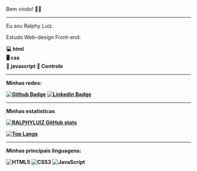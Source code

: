 Bem vindo! 🙋‍♂️

<hr>

Eu sou Ralphy Luiz.

Estudo Web-design Front-end: <b>

💻 html <br>
🖥️ css <br>
📱 javascript <b>
📆 Controle <b>

<hr>

Minhas redes:

[![Github Badge](https://img.shields.io/badge/-Github-000?style=flat-square&logo=Github&logoColor=white&link=https://github.com/RALPHYLUIZ)](https://github.com/RALPHYLUIZ) [![Linkedin Badge](https://img.shields.io/badge/-LinkedIn-blue?style=flat-square&logo=Linkedin&logoColor=white&link=https://www.linkedin.com/in/cristianocorreademoraes/)](https://www.linkedin.com/in/cristianocorreademoraes/)


<hr>

Minhas estatísticas 

[![RALPHYLUIZ GitHub stats](https://github-readme-stats.vercel.app/api?username=RALPHYLUIZ&theme=cobalt)](https://github.com/RALPHYLUIZ/github-readme-stats) 

[![Top Langs](https://github-readme-stats.vercel.app/api/top-langs/?username=RALPHYLUIZ&layout=pie)](https://github.com/RALPHYLUIZ/github-readme-stats)

<hr>

Minhas principais linguagens:

 ![HTML5](https://img.shields.io/badge/html5-%23E34F26.svg?style=for-the-badge&logo=html5&logoColor=white) ![CSS3](https://img.shields.io/badge/css3-%231572B6.svg?style=for-the-badge&logo=css3&logoColor=white) ![JavaScript](https://img.shields.io/badge/javascript-%23323330.svg?style=for-the-badge&logo=javascript&logoColor=%23F7DF1E)



